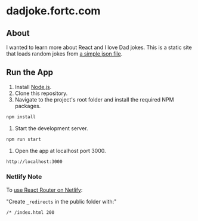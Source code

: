 # dadjoke.fortc.com

## About

I wanted to learn more about React and I love Dad jokes. This is a static site that loads random jokes from [a simple json file](src/_jokes.json).

## Run the App

1. Install [Node.js](https://nodejs.org/).
1. Clone this repository.
1. Navigate to the project's root folder and install the required NPM packages.

```sh
npm install
```

1. Start the development server.

```sh
npm run start
```

1. Open the app at localhost port 3000.

```sh
http://localhost:3000
```

### Netlify Note

To [use React Router on Netlify](https://www.freecodecamp.org/news/how-to-deploy-react-router-based-app-to-netlify/):

"Create `_redirects` in the public folder with:"

```sh
/* /index.html 200
```
